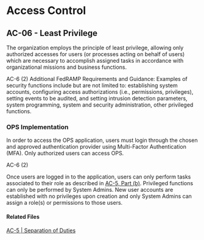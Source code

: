 # Access Control
## AC-06 - Least Privilege

The organization employs the principle of least privilege, allowing only authorized accesses for users (or processes acting on behalf of users) which are necessary to accomplish assigned tasks in accordance with organizational missions and business functions.

AC-6 (2) Additional FedRAMP Requirements and Guidance: Examples of security functions include but are not limited to: establishing system accounts, configuring access authorizations (i.e., permissions, privileges), setting events to be audited, and setting intrusion detection parameters, system programming, system and security administration, other privileged functions.

### OPS Implementation

In order to access the OPS application, users must login through the chosen and approved authentication provider using Multi-Factor Authentication (MFA).  Only authorized users can access OPS.

AC-6 (2)

Once users are logged in to the application, users can only perform tasks associated to their role as described in [AC-5, Part (b)](../ac-05/index.md).  Privileged functions can only be performed by System Admins.  New user accounts are established with no privileges upon creation and only System Admins can assign a role(s) or permissions to those users.

#### Related Files

[AC-5 | Separation of Duties](../ac-05/index.md)
